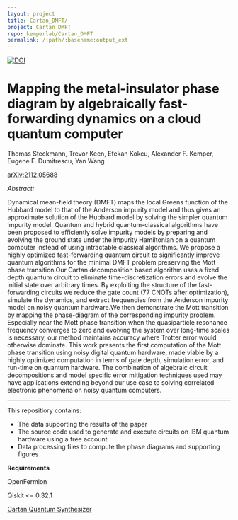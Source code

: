 ```yaml
---
layout: project
title: Cartan_DMFT/
project: Cartan_DMFT
repo: kemperlab/Cartan_DMFT
permalink: /:path/:basename:output_ext
---
```


[![DOI](https://zenodo.org/badge/452008057.svg)](https://zenodo.org/badge/latestdoi/452008057)

# Mapping the metal-insulator phase diagram by algebraically fast-forwarding dynamics on a cloud quantum computer

Thomas Steckmann, Trevor Keen, Efekan Kokcu,    Alexander F. Kemper, Eugene F. Dumitrescu, Yan Wang

[arXiv:2112.05688](https://arxiv.org/abs/2112.05688)

*Abstract:*

Dynamical mean-field theory (DMFT) maps the local Greens function of the Hubbard model to that of the Anderson impurity model and thus gives an approximate solution of the Hubbard model by solving the simpler quantum impurity model. Quantum and hybrid quantum-classical algorithms have been proposed to efficiently solve impurity models by preparing and evolving the ground state under the impurity Hamiltonian on a quantum computer instead of using intractable classical algorithms. We propose a highly optimized fast-forwarding quantum circuit to significantly improve quantum algorithms for the minimal DMFT problem preserving the Mott phase transition.Our Cartan decomposition based algorithm uses a fixed depth quantum circuit to eliminate time-discretization errors and evolve the initial state over arbitrary times. By exploiting the structure of the fast-forwarding circuits we reduce the gate count (77 CNOTs after optimization), simulate the dynamics, and extract frequencies from the Anderson impurity model on noisy quantum hardware.We then demonstrate the Mott transition by mapping the phase-diagram of the corresponding impurity problem.  Especially near the Mott phase transition when the quasiparticle resonance frequency converges to zero and evolving the system over long-time scales is necessary, our method maintains accuracy where Trotter error would otherwise dominate.  This work presents the first computation of the Mott phase transition using noisy digital quantum hardware, made viable by a highly optimized computation in terms of gate depth, simulation error, and run-time on quantum hardware. The combination of algebraic circuit decompositions and model specific error mitigation techniques used may have applications extending beyond our use case to solving correlated electronic phenomena on noisy quantum computers.

---

This repositiory contains:

- The data supporting the results of the paper
- The source code used to generate and execute circuits on IBM quantum hardware using a free account
- Data processing files to compute the phase diagrams and supporting figures

**Requirements**

OpenFermion

Qiskit <= 0.32.1

[Cartan Quantum Synthesizer](https://github.com/kemperlab/cartan-quantum-synthesizer)


